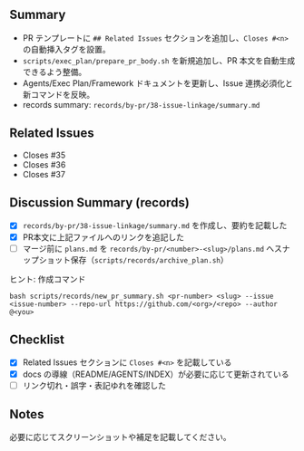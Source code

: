 ## Summary
- PR テンプレートに `## Related Issues` セクションを追加し、`Closes #<n>` の自動挿入タグを設置。
- `scripts/exec_plan/prepare_pr_body.sh` を新規追加し、PR 本文を自動生成できるよう整備。
- Agents/Exec Plan/Framework ドキュメントを更新し、Issue 連携必須化と新コマンドを反映。
- records summary: `records/by-pr/38-issue-linkage/summary.md`

## Related Issues
<!-- 必須: 少なくとも1行の `Closes #<issue-number>` を記載。`scripts/exec_plan/prepare_pr_body.sh` が自動で更新します。 -->
<!-- autop:related-issues:start -->

- Closes #35
- Closes #36
- Closes #37
<!-- autop:related-issues:end -->
<!-- 追加の Issue がある場合は `- Relates to #<issue-number>` などを追記 -->

## Discussion Summary (records)
- [x] `records/by-pr/38-issue-linkage/summary.md` を作成し、要約を記載した
- [x] PR本文に上記ファイルへのリンクを追記した
- [ ] マージ前に `plans.md` を `records/by-pr/<number>-<slug>/plans.md` へスナップショット保存（`scripts/records/archive_plan.sh`）

ヒント: 作成コマンド
```
bash scripts/records/new_pr_summary.sh <pr-number> <slug> --issue <issue-number> --repo-url https://github.com/<org>/<repo> --author @<you>
```

## Checklist
- [x] Related Issues セクションに `Closes #<n>` を記載している
- [x] docs の導線（README/AGENTS/INDEX）が必要に応じて更新されている
- [ ] リンク切れ・誤字・表記ゆれを確認した

## Notes
必要に応じてスクリーンショットや補足を記載してください。
